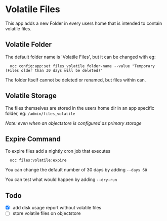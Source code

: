 Volatile Files
==============

This app adds a new Folder in every users home that is intended to contain volatile files.

Volatile Folder
---------------

The default folder name is 'Volatile Files', but it can be changed with eg:
```
  occ config:app:set files_volatile folder-name --value "Temporary (Files older than 30 days will be deleted)"
```

The folder Itself cannot be deleted or renamed, but files within can.

Volatile Storage
----------------

The files themselves are stored in the users home dir in an app specific folder, eg: `/admin/files_volatile`

*Note: even when an objectstore is configured as primary storage*

Expire Command
--------------

To expire files add a nightly cron job that executes
```
  occ files:volatile:expire
```

You can change the default number of 30 days by adding `--days 60`

You can test what would happen by adding `--dry-run`

Todo
----

- [x] add disk usage report without volatile files
- [ ] store volatile files on objectstore
